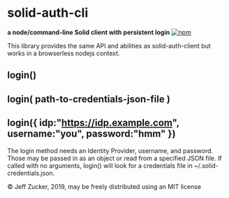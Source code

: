 # solid-auth-cli
**a node/command-line Solid client with persistent login**
<a href="http://badge.fury.io/js/solid-auth-cli">![npm](https://badge.fury.io/js/solid-auth-cli.svg)</a>

This library provides the same API and abilities as solid-auth-client
but works in a browserless nodejs context. 

## login()
## login( path-to-credentials-json-file )
## login({ idp:"https://idp.example.com", username:"you", password:"hmm" })

The login method needs an Identity Provider, username, and password.  Those may be passed in as an object or read from a specified JSON file.  If called with no arguments, login() will look for a credentials file in ~/.solid-credentials.json.  

&copy; Jeff Zucker, 2019, may be freely distributed using an MIT license
